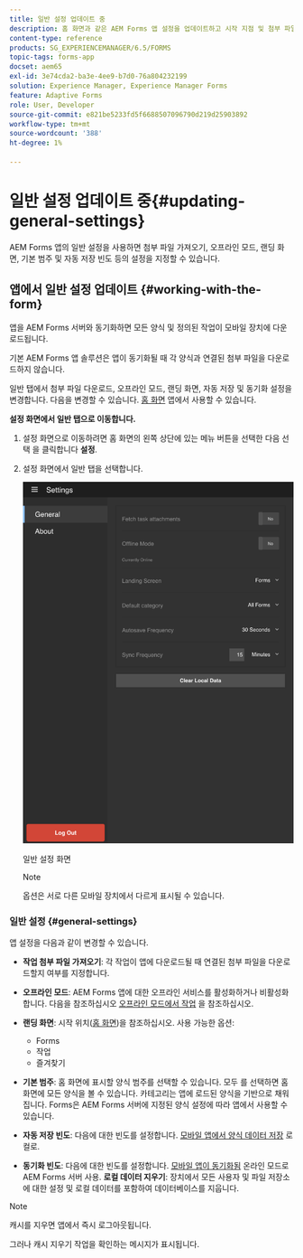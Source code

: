 ```yaml
---
title: 일반 설정 업데이트 중
description: 홈 화면과 같은 AEM Forms 앱 설정을 업데이트하고 시작 지점 및 첨부 파일 옵션 가져오기
content-type: reference
products: SG_EXPERIENCEMANAGER/6.5/FORMS
topic-tags: forms-app
docset: aem65
exl-id: 3e74cda2-ba3e-4ee9-b7d0-76a804232199
solution: Experience Manager, Experience Manager Forms
feature: Adaptive Forms
role: User, Developer
source-git-commit: e821be5233fd5f6688507096790d219d25903892
workflow-type: tm+mt
source-wordcount: '388'
ht-degree: 1%

---
```


# 일반 설정 업데이트 중{#updating-general-settings}

AEM Forms 앱의 일반 설정을 사용하면 첨부 파일 가져오기, 오프라인 모드, 랜딩 화면, 기본 범주 및 자동 저장 빈도 등의 설정을 지정할 수 있습니다.

## 앱에서 일반 설정 업데이트 {#working-with-the-form}

앱을 AEM Forms 서버와 동기화하면 모든 양식 및 정의된 작업이 모바일 장치에 다운로드됩니다.

기본 AEM Forms 앱 솔루션은 앱이 동기화될 때 각 양식과 연결된 첨부 파일을 다운로드하지 않습니다.

일반 탭에서 첨부 파일 다운로드, 오프라인 모드, 랜딩 화면, 자동 저장 및 동기화 설정을 변경합니다. 다음을 변경할 수 있습니다. [홈 화면](../../forms/using/home-screen.md) 앱에서 사용할 수 있습니다.

**설정 화면에서 일반 탭으로 이동합니다.**

1. 설정 화면으로 이동하려면 홈 화면의 왼쪽 상단에 있는 메뉴 버튼을 선택한 다음 선택 을 클릭합니다 **설정**.
1. 설정 화면에서 일반 탭을 선택합니다.

   ![AEM Forms 앱의 일반 설정](assets/gen-settings-1.png)

   일반 설정 화면

   >[!NOTE]
   >
   >옵션은 서로 다른 모바일 장치에서 다르게 표시될 수 있습니다.

### 일반 설정 {#general-settings}

앱 설정을 다음과 같이 변경할 수 있습니다.

* **작업 첨부 파일 가져오기**: 각 작업이 앱에 다운로드될 때 연결된 첨부 파일을 다운로드할지 여부를 지정합니다.
* **오프라인 모드**: AEM Forms 앱에 대한 오프라인 서비스를 활성화하거나 비활성화합니다. 다음을 참조하십시오 [오프라인 모드에서 작업](/help/forms/using/work-offline-mode.md) 을 참조하십시오.
* **랜딩 화면**: 시작 위치([홈 화면](../../forms/using/home-screen.md))을 참조하십시오.
사용 가능한 옵션:

   * Forms
   * 작업
   * 즐겨찾기

* **기본 범주**: 홈 화면에 표시할 양식 범주를 선택할 수 있습니다. 모두 를 선택하면 홈 화면에 모든 양식을 볼 수 있습니다. 카테고리는 앱에 로드된 양식을 기반으로 채워집니다. Forms은 AEM Forms 서버에 지정된 양식 설정에 따라 앱에서 사용할 수 있습니다.

* **자동 저장 빈도**: 다음에 대한 빈도를 설정합니다. [모바일 앱에서 양식 데이터 저장](../../forms/using/autosave-data-app.md) 로컬로.
* **동기화 빈도**: 다음에 대한 빈도를 설정합니다. [모바일 앱이 동기화됨](../../forms/using/sync-app.md) 온라인 모드로 AEM Forms 서버 사용.
  **로컬 데이터 지우기**: 장치에서 모든 사용자 및 파일 저장소에 대한 설정 및 로컬 데이터를 포함하여 데이터베이스를 지웁니다.

>[!NOTE]
>
>캐시를 지우면 앱에서 즉시 로그아웃됩니다.
>
>그러나 캐시 지우기 작업을 확인하는 메시지가 표시됩니다.
